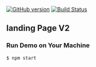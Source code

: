 [![GitHub version](https://badge.fury.io/gh/arvarghese%2FlandingV2.svg)](https://badge.fury.io/gh/arvarghese%2FlandingV2)
[![Build Status](https://travis-ci.org/arvarghese/landingV2.svg?branch=master)](https://travis-ci.org/arvarghese/landingV2) 

## landing Page V2


### Run Demo on Your Machine
```bash
$ npm start
```  
